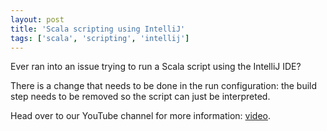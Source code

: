 ```yaml
---
layout: post
title: 'Scala scripting using IntelliJ'
tags: ['scala', 'scripting', 'intellij']
---
```

Ever ran into an issue trying to run a Scala script using the IntelliJ IDE?

There is a change that needs to be done in the run configuration: the build
step needs to be removed so the script can just be interpreted.

Head over to our YouTube channel for more information: [video](https://youtu.be/phjxbbLk4WM).
